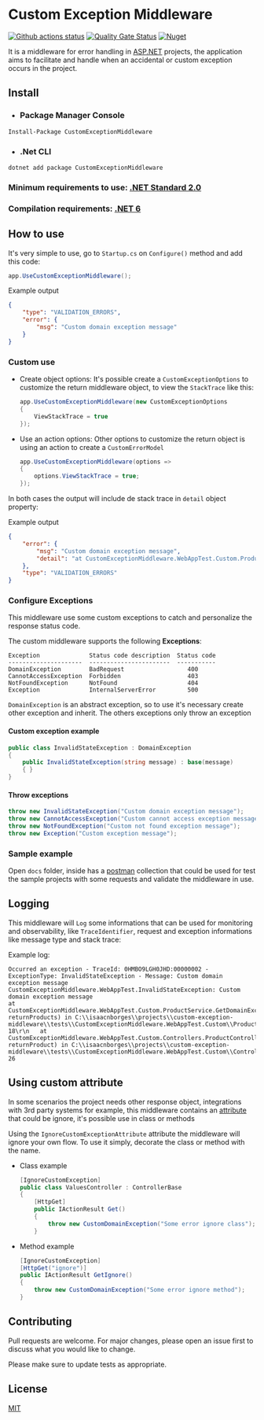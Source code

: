 # Custom Exception Middleware

[![Github actions status](https://github.com/isaacnborges/custom-exception-middleware/actions/workflows/dotnet-workflow.yml/badge.svg)](https://github.com/isaacnborges/custom-exception-middleware/actions/workflows/dotnet-workflow.yml)
[![Quality Gate Status](https://sonarcloud.io/api/project_badges/measure?project=isaacnborges_custom-exception-middleware&metric=alert_status)](https://sonarcloud.io/dashboard?id=isaacnborges_custom-exception-middleware)
[![Nuget](https://img.shields.io/nuget/v/CustomExceptionMiddleware?label=Nuget&style=flat)](https://www.nuget.org/packages/CustomExceptionMiddleware/)

It is a middleware for error handling in [ASP.NET](https://dotnet.microsoft.com/apps/aspnet) projects, the application aims to facilitate and handle when an accidental or custom exception occurs in the project.

## Install

- ### Package Manager Console

```
Install-Package CustomExceptionMiddleware
```

- ### .Net CLI

```
dotnet add package CustomExceptionMiddleware
```

### Minimum requirements to use: [.NET Standard 2.0](https://docs.microsoft.com/en-us/dotnet/standard/net-standard)

### Compilation requirements: [.NET 6](https://dotnet.microsoft.com/download/dotnet/6.0)

## How to use

It's very simple to use, go to `Startup.cs` on `Configure()` method and add this code:

```c#
app.UseCustomExceptionMiddleware();
```

Example output    
```json
{
    "type": "VALIDATION_ERRORS",
    "error": {
        "msg": "Custom domain exception message"
    }
}
```

### Custom use
- Create object options:
It's possible create a `CustomExceptionOptions` to customize the return middleware object, to view the `StackTrace` like this:

    ```c#
    app.UseCustomExceptionMiddleware(new CustomExceptionOptions
    {
        ViewStackTrace = true
    });
    ```

- Use an action options:
Other options to customize the return object is using an action to create a `CustomErrorModel`
    ```c#
    app.UseCustomExceptionMiddleware(options =>
    {
        options.ViewStackTrace = true;
    });
    ```

In both cases the output will include de stack trace in `detail` object property:    

Example output
```json
{
    "error": {
        "msg": "Custom domain exception message",
        "detail": "at CustomExceptionMiddleware.WebAppTest.Custom.ProductService.GetDomainException(Boolean returnProducts) in C:\\isaacnborges\\projects\\custom-exception-middleware\\tests\\CustomExceptionMiddleware.WebAppTest.Custom\\ProductService.cs:line 18\r\n   at CustomExceptionMiddleware.WebAppTest.Custom.Controllers.ProductController.GetDomain(Boolean returnProduct) in C:\\isaacnborges\\projects\\custom-exception-middleware\\tests\\CustomExceptionMiddleware.WebAppTest.Custom\\Controllers\\ProductController.cs:line 26"
    },
    "type": "VALIDATION_ERRORS"
}
```

### Configure Exceptions
This middleware use some custom exceptions to catch and personalize the response status code.

The custom middleware supports the following **Exceptions**:

```
Exception              Status code description  Status code
---------------------  -----------------------  -----------
DomainException        BadRequest                  400        
CannotAccessException  Forbidden                   403        
NotFoundException      NotFound                    404        
Exception              InternalServerError         500        
```

`DomainException` is an abstract exception, so to use it's necessary create other exception and inherit. The others exceptions only throw an exception

#### Custom exception example
```c#
public class InvalidStateException : DomainException
{
    public InvalidStateException(string message) : base(message)
    { }
}
```

#### Throw exceptions
```c#
throw new InvalidStateException("Custom domain exception message");
throw new CannotAccessException("Custom cannot access exception message");
throw new NotFoundException("Custom not found exception message");
throw new Exception("Custom exception message");
```

### Sample example
Open `docs` folder, inside has a [postman](https://www.postman.com/) collection that could be used for test the sample projects with some requests and validate the middleware in use.

## Logging
This middleware will `Log` some informations that can be used for monitoring and observability, like `TraceIdentifier`, request and exception informations like message type and stack trace:

Example log:

```
Occurred an exception - TraceId: 0HMBO9LGH0JHD:00000002 - ExceptionType: InvalidStateException - Message: Custom domain exception message
CustomExceptionMiddleware.WebAppTest.InvalidStateException: Custom domain exception message
at CustomExceptionMiddleware.WebAppTest.Custom.ProductService.GetDomainException(Boolean returnProducts) in C:\\isaacnborges\\projects\\custom-exception-middleware\\tests\\CustomExceptionMiddleware.WebAppTest.Custom\\ProductService.cs:line 18\r\n   at CustomExceptionMiddleware.WebAppTest.Custom.Controllers.ProductController.GetDomain(Boolean returnProduct) in C:\\isaacnborges\\projects\\custom-exception-middleware\\tests\\CustomExceptionMiddleware.WebAppTest.Custom\\Controllers\\ProductController.cs:line 26
```

## Using custom attribute
In some scenarios the project needs other response object, integrations with 3rd party systems for example, this middleware contains an [attribute](https://docs.microsoft.com/en-us/dotnet/csharp/programming-guide/concepts/attributes/) that could be ignore, it's possible use in class or methods

Using the `IgnoreCustomExceptionAttribute` attribute the middleware will ignore your own flow. To use it simply, decorate the class or method with the name.

 - Class example
    ```c#
    [IgnoreCustomException]
    public class ValuesController : ControllerBase
    {
        [HttpGet]
        public IActionResult Get()
        {
            throw new CustomDomainException("Some error ignore class");
        }
    ```

 - Method example
    ```c#
    [IgnoreCustomException]
    [HttpGet("ignore")]
    public IActionResult GetIgnore()
    {
        throw new CustomDomainException("Some error ignore method");
    }
    ```

## Contributing
Pull requests are welcome. For major changes, please open an issue first to discuss what you would like to change.

Please make sure to update tests as appropriate.

## License
[MIT](https://opensource.org/licenses/MIT)